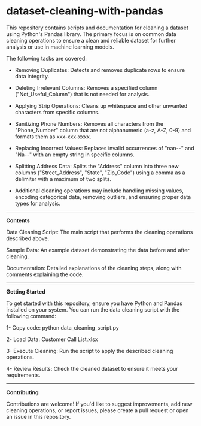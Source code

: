 # dataset-cleaning-with-pandas<br>  

This repository contains scripts and documentation for cleaning a dataset using Python's Pandas library. The primary focus is on common data cleaning operations to ensure a clean and reliable dataset for further analysis or use in machine learning models.   

The following tasks are covered:

- Removing Duplicates: Detects and removes duplicate rows to ensure data integrity.

- Deleting Irrelevant Columns: Removes a specified column ("Not_Useful_Column") that is not needed for analysis.

- Applying Strip Operations: Cleans up whitespace and other unwanted characters from specific columns.

- Sanitizing Phone Numbers: Removes all characters from the "Phone_Number" column that are not alphanumeric (a-z, A-Z, 0-9) and formats them as xxx-xxx-xxxx.<br>

- Replacing Incorrect Values: Replaces invalid occurrences of "nan--" and "Na--" with an empty string in specific columns.<br>

- Splitting Address Data: Splits the "Address" column into three new columns ("Street_Address", "State", "Zip_Code") using a comma as a delimiter with a maximum of two splits.<br>

- Additional cleaning operations may include handling missing values, encoding categorical data, removing outliers, and ensuring proper data types for analysis.<br>

--------

 **Contents**

Data Cleaning Script: The main script that performs the cleaning operations described above.

Sample Data: An example dataset demonstrating the data before and after cleaning.

Documentation: Detailed explanations of the cleaning steps, along with comments explaining the code.

---------

**Getting Started**

To get started with this repository, ensure you have Python and Pandas installed on your system. You can run the data cleaning script with the following command:


1- Copy code: python data_cleaning_script.py  

2- Load Data: Customer Call List.xlsx

3- Execute Cleaning: Run the script to apply the described cleaning operations.

4- Review Results: Check the cleaned dataset to ensure it meets your requirements.

----------

**Contributing**

Contributions are welcome! If you'd like to suggest improvements, add new cleaning operations, or report issues, please create a pull request or open an issue in this repository.

